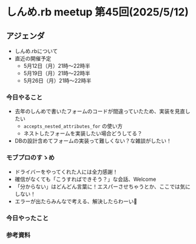 # しんめ.rb meetup 第45回(2025/5/12)

## アジェンダ

- しんめ.rbについて
- 直近の開催予定
  - 5月12日（月）21時〜22時半
  - 5月19日（月）21時〜22時半
  - 5月26日（月）21時〜22時半

### 今日やること

- 去年のしんめで書いたフォームのコードが間違っていたため、実装を見直したい
  - `accepts_nested_attributes_for` の使い方
  - ネストしたフォームを実装したい場合どうしてる？
- DBの設計含めてフォームの実装って難しくない？な雑談がしたい！

### モブプロのすゝめ

- ドライバーをやってくれた人には全力感謝！
- 確信がなくても「こうすればできそう？」な会話、Welcome
- 「分からない」はどんどん言葉に！エスパーさせちゃうとか、ここでは気にしない！
- エラーが出たらみんなで考える、解決したらわーい🙌

### 今日やったこと

### 参考資料

